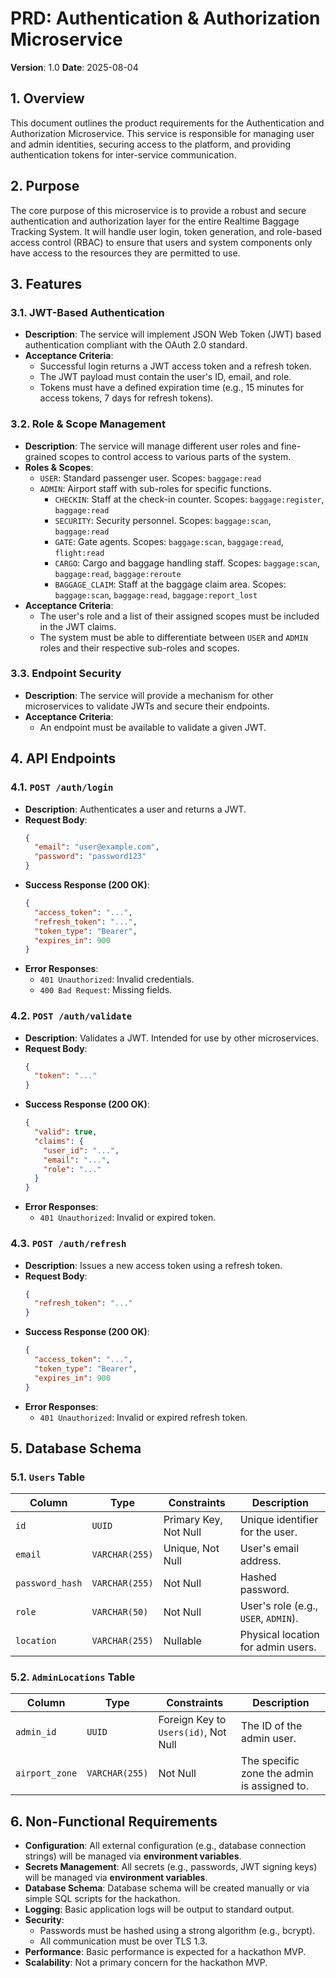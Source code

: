 
# PRD: Authentication & Authorization Microservice

**Version**: 1.0
**Date**: 2025-08-04

## 1. Overview

This document outlines the product requirements for the Authentication and Authorization Microservice. This service is responsible for managing user and admin identities, securing access to the platform, and providing authentication tokens for inter-service communication.

## 2. Purpose

The core purpose of this microservice is to provide a robust and secure authentication and authorization layer for the entire Realtime Baggage Tracking System. It will handle user login, token generation, and role-based access control (RBAC) to ensure that users and system components only have access to the resources they are permitted to use.

## 3. Features

### 3.1. JWT-Based Authentication
- **Description**: The service will implement JSON Web Token (JWT) based authentication compliant with the OAuth 2.0 standard.
- **Acceptance Criteria**:
    - Successful login returns a JWT access token and a refresh token.
    - The JWT payload must contain the user's ID, email, and role.
    - Tokens must have a defined expiration time (e.g., 15 minutes for access tokens, 7 days for refresh tokens).

### 3.2. Role & Scope Management
- **Description**: The service will manage different user roles and fine-grained scopes to control access to various parts of the system.
- **Roles & Scopes**:
    - `USER`: Standard passenger user. Scopes: `baggage:read`
    - `ADMIN`: Airport staff with sub-roles for specific functions.
        - `CHECKIN`: Staff at the check-in counter. Scopes: `baggage:register`, `baggage:read`
        - `SECURITY`: Security personnel. Scopes: `baggage:scan`, `baggage:read`
        - `GATE`: Gate agents. Scopes: `baggage:scan`, `baggage:read`, `flight:read`
        - `CARGO`: Cargo and baggage handling staff. Scopes: `baggage:scan`, `baggage:read`, `baggage:reroute`
        - `BAGGAGE_CLAIM`: Staff at the baggage claim area. Scopes: `baggage:scan`, `baggage:read`, `baggage:report_lost`
- **Acceptance Criteria**:
    - The user's role and a list of their assigned scopes must be included in the JWT claims.
    - The system must be able to differentiate between `USER` and `ADMIN` roles and their respective sub-roles and scopes.

### 3.3. Endpoint Security
- **Description**: The service will provide a mechanism for other microservices to validate JWTs and secure their endpoints.
- **Acceptance Criteria**:
    - An endpoint must be available to validate a given JWT.

## 4. API Endpoints

### 4.1. `POST /auth/login`
- **Description**: Authenticates a user and returns a JWT.
- **Request Body**:
    ```json
    {
      "email": "user@example.com",
      "password": "password123"
    }
    ```
- **Success Response (200 OK)**:
    ```json
    {
      "access_token": "...",
      "refresh_token": "...",
      "token_type": "Bearer",
      "expires_in": 900
    }
    ```
- **Error Responses**:
    - `401 Unauthorized`: Invalid credentials.
    - `400 Bad Request`: Missing fields.

### 4.2. `POST /auth/validate`
- **Description**: Validates a JWT. Intended for use by other microservices.
- **Request Body**:
    ```json
    {
      "token": "..."
    }
    ```
- **Success Response (200 OK)**:
    ```json
    {
      "valid": true,
      "claims": {
        "user_id": "...",
        "email": "...",
        "role": "..."
      }
    }
    ```
- **Error Responses**:
    - `401 Unauthorized`: Invalid or expired token.

### 4.3. `POST /auth/refresh`
- **Description**: Issues a new access token using a refresh token.
- **Request Body**:
    ```json
    {
      "refresh_token": "..."
    }
    ```
- **Success Response (200 OK)**:
    ```json
    {
      "access_token": "...",
      "token_type": "Bearer",
      "expires_in": 900
    }
    ```
- **Error Responses**:
    - `401 Unauthorized`: Invalid or expired refresh token.

## 5. Database Schema

### 5.1. `Users` Table
| Column          | Type          | Constraints              | Description                               |
|-----------------|---------------|--------------------------|-------------------------------------------|
| `id`            | `UUID`        | Primary Key, Not Null    | Unique identifier for the user.           |
| `email`         | `VARCHAR(255)`| Unique, Not Null         | User's email address.                     |
| `password_hash` | `VARCHAR(255)`| Not Null                 | Hashed password.                          |
| `role`          | `VARCHAR(50)` | Not Null                 | User's role (e.g., `USER`, `ADMIN`).      |
| `location`      | `VARCHAR(255)`| Nullable                 | Physical location for admin users.        |

### 5.2. `AdminLocations` Table
| Column        | Type          | Constraints                               | Description                               |
|---------------|---------------|-------------------------------------------|-------------------------------------------|
| `admin_id`    | `UUID`        | Foreign Key to `Users(id)`, Not Null      | The ID of the admin user.                 |
| `airport_zone`| `VARCHAR(255)`| Not Null                                  | The specific zone the admin is assigned to. |

## 6. Non-Functional Requirements

- **Configuration**: All external configuration (e.g., database connection strings) will be managed via **environment variables**.
- **Secrets Management**: All secrets (e.g., passwords, JWT signing keys) will be managed via **environment variables**.
- **Database Schema**: Database schema will be created manually or via simple SQL scripts for the hackathon.
- **Logging**: Basic application logs will be output to standard output.
- **Security**:
    - Passwords must be hashed using a strong algorithm (e.g., bcrypt).
    - All communication must be over TLS 1.3.
- **Performance**: Basic performance is expected for a hackathon MVP.
- **Scalability**: Not a primary concern for the hackathon MVP.
